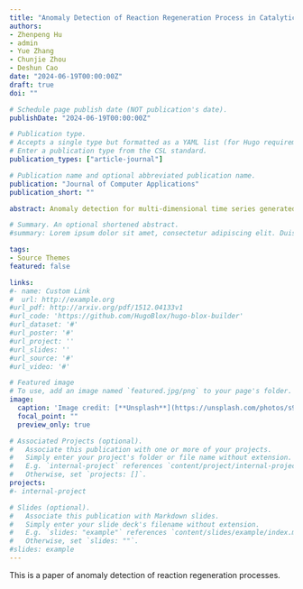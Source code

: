 ```yaml
---
title: "Anomaly Detection of Reaction Regeneration Process in Catalytic Cracking Unit Based on DS2AE"
authors:
- Zhenpeng Hu
- admin
- Yue Zhang
- Chunjie Zhou
- Deshun Cao
date: "2024-06-19T00:00:00Z"
draft: true
doi: ""

# Schedule page publish date (NOT publication's date).
publishDate: "2024-06-19T00:00:00Z"

# Publication type.
# Accepts a single type but formatted as a YAML list (for Hugo requirements).
# Enter a publication type from the CSL standard.
publication_types: ["article-journal"]

# Publication name and optional abbreviated publication name.
publication: "Journal of Computer Applications"
publication_short: ""

abstract: Anomaly detection for multi-dimensional time series generated by chemical process variables is an important means to ensure operational safety. Once detection fails, local anomalies will cascade and propagate, leading to major accidents. However, there are complex coupling relationships between variables in the catalytic cracking reaction regeneration process, and it is difficult for traditional models to fully extract the complex spatial-temporal characteristics of multi-dimensional time series. In order to solve the above problems, a diagonal state space autoencoder DS2AE is proposed for anomaly detection, which uses the diagonal state space model and the multi-layer perceptron with residual connections to extract the temporal and spatial dependencies of the multi-dimensional time series and enables parallel inference at all time steps. In addition, a ternary search method is designed to automatically select the threshold so that the threshold has a certain degree of objectivity. On the anomaly detection dataset constructed by the catalytic cracking process simulation system, experiments show that the F1 score of the proposed model for the binary classification task of anomaly detection reaches 92.55%, and it shows strong robustness in the selection of hyper-parameters, which has the potential to be applied to the actual process.

# Summary. An optional shortened abstract.
#summary: Lorem ipsum dolor sit amet, consectetur adipiscing elit. Duis posuere tellus ac convallis placerat. Proin tincidunt magna sed ex sollicitudin condimentum.

tags:
- Source Themes
featured: false

links:
#- name: Custom Link
#  url: http://example.org
#url_pdf: http://arxiv.org/pdf/1512.04133v1
#url_code: 'https://github.com/HugoBlox/hugo-blox-builder'
#url_dataset: '#'
#url_poster: '#'
#url_project: ''
#url_slides: ''
#url_source: '#'
#url_video: '#'

# Featured image
# To use, add an image named `featured.jpg/png` to your page's folder. 
image:
  caption: 'Image credit: [**Unsplash**](https://unsplash.com/photos/s9CC2SKySJM)'
  focal_point: ""
  preview_only: true

# Associated Projects (optional).
#   Associate this publication with one or more of your projects.
#   Simply enter your project's folder or file name without extension.
#   E.g. `internal-project` references `content/project/internal-project/index.md`.
#   Otherwise, set `projects: []`.
projects:
#- internal-project

# Slides (optional).
#   Associate this publication with Markdown slides.
#   Simply enter your slide deck's filename without extension.
#   E.g. `slides: "example"` references `content/slides/example/index.md`.
#   Otherwise, set `slides: ""`.
#slides: example
---
```


This is a paper of anomaly detection of reaction regeneration processes.
